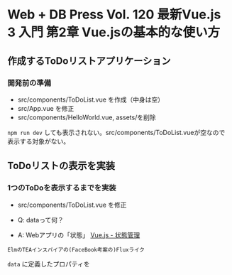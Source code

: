 # Web + DB Press Vol. 120 最新Vue.js 3 入門 第2章 Vue.jsの基本的な使い方

## 作成するToDoリストアプリケーション

### 開発前の準備

- src/components/ToDoList.vue を作成（中身は空）
- src/App.vue を修正
- src/components/HelloWorld.vue, assets/を削除

`npm run dev` しても表示されない。src/components/ToDoList.vueが空なので表示する対象がない。

## ToDoリストの表示を実装

### 1つのToDoを表示するまでを実装

- src/components/ToDoList.vue を修正

- Q: dataって何？
- A: Webアプリの「状態」
[Vue.js - 状態管理](https://v3.ja.vuejs.org/guide/state-management.html#%E5%85%AC%E5%BC%8F%E3%81%AE-flux-%E3%83%A9%E3%82%A4%E3%82%AF%E3%81%AA%E5%AE%9F%E8%A3%85)

```
ElmのTEAインスパイアの(FaceBook考案の)Fluxライク
```

`data` に定義したプロパティを<template>内で参照できる。
Mustache構文（二重の波括弧）を記述するとJavaScript式を記述できる。
